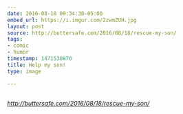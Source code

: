 ```yaml
---
date: 2016-08-18 09:34:30-05:00
embed_url: https://i.imgur.com/2zwmZUH.jpg
layout: post
source: http://buttersafe.com/2016/08/18/rescue-my-son/
tags:
- comic
- humor
timestamp: 1471530870
title: Help my son!
type: image

---
```

<img src="https://i.imgur.com/2zwmZUH.jpg" alt="" />

<cite>http://buttersafe.com/2016/08/18/rescue-my-son/</cite>

